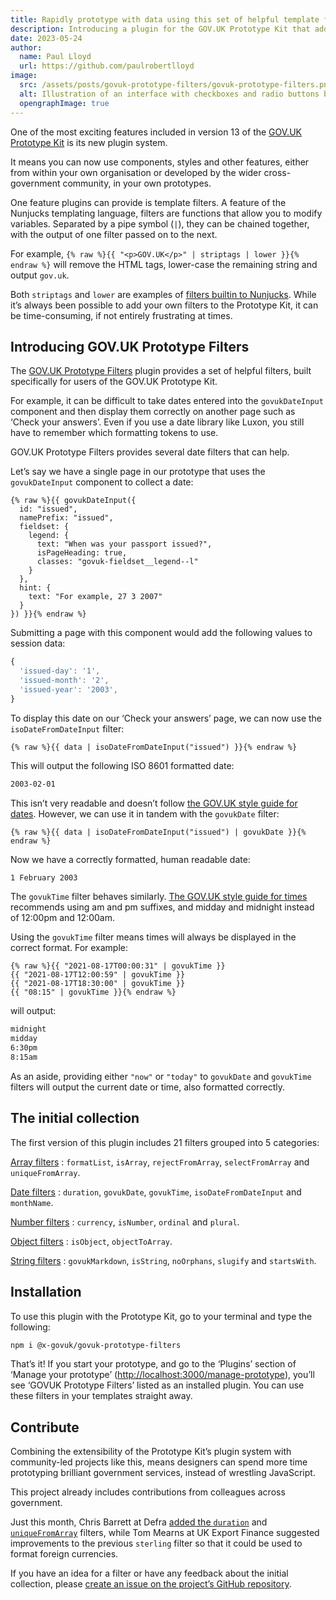```yaml
---
title: Rapidly prototype with data using this set of helpful template filters
description: Introducing a plugin for the GOV.UK Prototype Kit that adds a helpful collection of Nunjucks template filters. Rapidly modify and transform data while ensuring it follows the GOV.UK style guide.
date: 2023-05-24
author:
  name: Paul Lloyd
  url: https://github.com/paulrobertlloyd
image:
  src: /assets/posts/govuk-prototype-filters/govuk-prototype-filters.png
  alt: Illustration of an interface with checkboxes and radio buttons being generated from code, floating above a laptop.
  opengraphImage: true
---
```


One of the most exciting features included in version 13 of the [GOV.UK Prototype Kit](https://prototype-kit.service.gov.uk/docs/) is its new plugin system.

It means you can now use components, styles and other features, either from within your own organisation or developed by the wider cross-government community, in your own prototypes.

One feature plugins can provide is template filters. A feature of the Nunjucks templating language, filters are functions that allow you to modify variables. Separated by a pipe symbol (`|`), they can be chained together, with the output of one filter passed on to the next.

For example, `{% raw %}{{ "<p>GOV.UK</p>" | striptags | lower }}{% endraw %}` will remove the HTML tags, lower-case the remaining string and output `gov.uk`.

Both `striptags` and `lower` are examples of [filters builtin to Nunjucks](https://mozilla.github.io/nunjucks/templating.html#builtin-filters). While it’s always been possible to add your own filters to the Prototype Kit, it can be time-consuming, if not entirely frustrating at times.

## Introducing GOV.UK Prototype Filters

The [GOV.UK Prototype Filters](https://govuk-prototype-filters.x-govuk.org) plugin provides a set of helpful filters, built specifically for users of the GOV.UK Prototype Kit.

For example, it can be difficult to take dates entered into the `govukDateInput` component and then display them correctly on another page such as ‘Check your answers’. Even if you use a date library like Luxon, you still have to remember which formatting tokens to use.

GOV.UK Prototype Filters provides several date filters that can help.

Let’s say we have a single page in our prototype that uses the `govukDateInput` component to collect a date:

```njk
{% raw %}{{ govukDateInput({
  id: "issued",
  namePrefix: "issued",
  fieldset: {
    legend: {
      text: "When was your passport issued?",
      isPageHeading: true,
      classes: "govuk-fieldset__legend--l"
    }
  },
  hint: {
    text: "For example, 27 3 2007"
  }
}) }}{% endraw %}
```

Submitting a page with this component would add the following values to session data:

```js
{
  'issued-day': '1',
  'issued-month': '2',
  'issued-year': '2003',
}
```

To display this date on our ‘Check your answers’ page, we can now use the `isoDateFromDateInput` filter:

```njk
{% raw %}{{ data | isoDateFromDateInput("issued") }}{% endraw %}
```

This will output the following ISO 8601 formatted date:

```html
2003-02-01
```

This isn’t very readable and doesn’t follow [the GOV.UK style guide for dates](https://www.gov.uk/guidance/style-guide/a-to-z#dates). However, we can use it in tandem with the `govukDate` filter:

```njk
{% raw %}{{ data | isoDateFromDateInput("issued") | govukDate }}{% endraw %}
```

Now we have a correctly formatted, human readable date:

```html
1 February 2003
```

The `govukTime` filter behaves similarly. [The GOV.UK style guide for times](https://www.gov.uk/guidance/style-guide/a-to-z#times) recommends using am and pm suffixes, and midday and midnight instead of 12:00pm and 12:00am.

Using the `govukTime` filter means times will always be displayed in the correct format. For example:

```njk
{% raw %}{{ "2021-08-17T00:00:31" | govukTime }}
{{ "2021-08-17T12:00:59" | govukTime }}
{{ "2021-08-17T18:30:00" | govukTime }}
{{ "08:15" | govukTime }}{% endraw %}
```

will output:

```html
midnight
midday
6:30pm
8:15am
```

As an aside, providing either `"now"` or `"today"` to `govukDate` and `govukTime` filters will output the current date or time, also formatted correctly.

## The initial collection

The first version of this plugin includes 21 filters grouped into 5 categories:

[Array filters](https://govuk-prototype-filters.x-govuk.org/array/)
: `formatList`, `isArray`, `rejectFromArray`, `selectFromArray` and `uniqueFromArray`.

[Date filters](https://govuk-prototype-filters.x-govuk.org/date/)
: `duration`, `govukDate`, `govukTime`, `isoDateFromDateInput` and `monthName`.

[Number filters](https://govuk-prototype-filters.x-govuk.org/number/)
: `currency`, `isNumber`, `ordinal` and `plural`.

[Object filters](https://govuk-prototype-filters.x-govuk.org/object/)
: `isObject`, `objectToArray`.

[String filters](https://govuk-prototype-filters.x-govuk.org/string/)
: `govukMarkdown`, `isString`, `noOrphans`, `slugify` and `startsWith`.

## Installation

To use this plugin with the Prototype Kit, go to your terminal and type the following:

```bash
npm i @x-govuk/govuk-prototype-filters
```

That’s it! If you start your prototype, and go to the ‘Plugins’ section of ‘Manage your prototype’ (<http://localhost:3000/manage-prototype>), you’ll see ‘GOVUK Prototype Filters’ listed as an installed plugin. You can use these filters in your templates straight away.

## Contribute

Combining the extensibility of the Prototype Kit’s plugin system with community-led projects like this, means designers can spend more time prototyping brilliant government services, instead of wrestling JavaScript.

This project already includes contributions from colleagues across government.

Just this month, Chris Barrett at Defra [added the `duration`](https://github.com/x-govuk/govuk-prototype-filters/pull/11) and [`uniqueFromArray`](https://github.com/x-govuk/govuk-prototype-filters/pull/4) filters, while Tom Mearns at UK Export Finance suggested improvements to the previous `sterling` filter so that it could be used to format foreign currencies.

If you have an idea for a filter or have any feedback about the initial collection, please [create an issue on the project’s GitHub repository](https://github.com/x-govuk/govuk-prototype-filters/issues).
